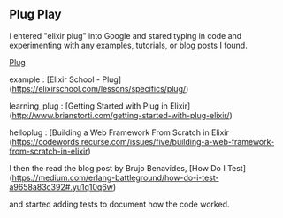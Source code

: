 ## Plug Play
I entered "elixir plug" into Google and stared typing in code and
experimenting with any
examples, tutorials, or blog posts I found.

[Plug](https://hexdocs.pm/plug/readme.html)

example
: [Elixir School - Plug] 
(https://elixirschool.com/lessons/specifics/plug/)

learning_plug
: [Getting Started with Plug in Elixir]
(http://www.brianstorti.com/getting-started-with-plug-elixir/)

helloplug
: [Building a Web Framework From Scratch in Elixir (https://codewords.recurse.com/issues/five/building-a-web-framework-from-scratch-in-elixir)


I then the read the blog post by Brujo Benavides, [How Do I Test]
(https://medium.com/erlang-battleground/how-do-i-test-a9658a83c392#.yu1q10q6w)


and started adding tests to document how the code worked.

